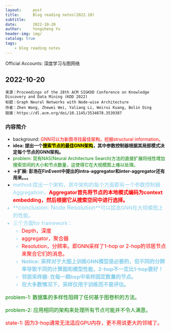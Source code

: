```yaml
---
layout:     post
title:      Blog reading notes(2022.10)
subtitle:
date:       2022-10-20
author:     Yongsheng Yu
header-img: img/
catalog: true
tags:
    - blog reading notes
---
```

Official Accounts: 深度学习与图网络
## 2022-10-20
    来源：Proceedings of the 28th ACM SIGKDD Conference on Knowledge Discovery and Data Mining (KDD 2022)
    标题：Graph Neural Networks with Node-wise Architecture
    作者：Zhen Wang, Zhewei Wei, Yaliang Li, Weirui Kuang, Bolin Ding
    链接：https://dl.acm.org/doi/10.1145/3534678.3539387  

### 内容简介
- background: <font color=red>GNN可以为新图寻找最佳架构，挖掘structural information。</font>  
- **idea: 提出一个<mark>搜索节点的最佳GNN架构</mark>，其中参数控制器根据其局部模式决定每个节点的GNN架构。**
- <font color=green>problem: 现有NAS(Neural Architecture Search)方法的直接扩展将线性增加搜索空间的大小和节点数量，这使得它在大规模图上难以处理。</font>  
- **->扩展: 彭浩在FinEvent中提出的intra-aggregator和inter-aggregator还有用来。。。**
- <font color=skyblue size=3>method:提出一个架构，其中架构的每个方面都有一个参数控制器Aggregatioin，**<font color=red>Aggregator首先将节点的本地模式编码为context embedding，然后根据它从搜索空间中进行选择。</font>**
- **<font size=4>conclusion: Node Resolution</font>**可以提高GNN在大规模图上的性能。  
- 三个方面for framework：
  - <font color=red>Depth，深度</font>
  - <font color=red>aggregator，聚合器</font>
  - <font color=red>Resolution，分辨率。即GNN采样了1-hop or 2-hop的邻居节点来聚合它们的消息。</font>  
  - **Notice: 采样对于大图上训练GNN模型是必要的，但不同的分辨率导致不同的计算图和模型性能，2-hop不一定比1-hop要好！**  
  - **邻居采样器: 在每一跳hop中采样固定数量的节点。**
  - **在大多数情况下，采样仅用于训练而不是评估。**

<font color=green>problem-1: 数据集的多样性阻碍了任何基于图卷积的方法。</font>  

<font color=green>problem-2: 应用相同的架构来处理所有节点可能并不令人满意。</font>  

<font color=red>state-1: 因为3-hop通常无法适应GPU内存，更不用说更大的邻域了。</font>
